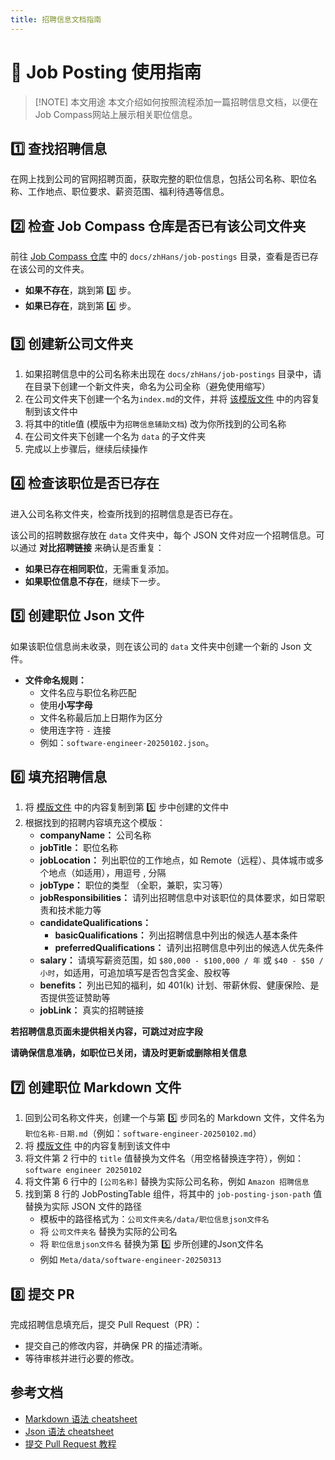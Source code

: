 ```yaml
---
title: 招聘信息文档指南
---
```


# 📖 Job Posting 使用指南

> [!NOTE] 本文用途
> 本文介绍如何按照流程添加一篇招聘信息文档，以便在Job Compass网站上展示相关职位信息。

## 1️⃣ 查找招聘信息

在网上找到公司的官网招聘页面，获取完整的职位信息，包括公司名称、职位名称、工作地点、职位要求、薪资范围、福利待遇等信息。

## 2️⃣ 检查 Job Compass 仓库是否已有该公司文件夹

前往 [Job Compass 仓库](https://github.com/atomeocean/job-compass) 中的 `docs/zhHans/job-postings` 目录，查看是否已存在该公司的文件夹。

- **如果不存在**，跳到第 3️⃣ 步。
- **如果已存在**，跳到第 4️⃣ 步。

## 3️⃣ 创建新公司文件夹

1. 如果招聘信息中的公司名称未出现在 `docs/zhHans/job-postings` 目录中，请在目录下创建一个新文件夹，命名为公司全称（避免使用缩写）
2. 在公司文件夹下创建一个名为`index.md`的文件，并将 [该模版文件](https://github.com/atomeocean/job-compass/blob/main/docs/zhHans/job-postings/job-postings-utils/index.md?plain=1) 中的内容复制到该文件中
3. 将其中的title值 (模版中为`招聘信息辅助文档`) 改为你所找到的公司名称
4. 在公司文件夹下创建一个名为 `data` 的子文件夹
5. 完成以上步骤后，继续后续操作

## 4️⃣ 检查该职位是否已存在

进入公司名称文件夹，检查所找到的招聘信息是否已存在。

该公司的招聘数据存放在 `data` 文件夹中，每个 JSON 文件对应一个招聘信息。可以通过 **对比招聘链接** 来确认是否重复：

- **如果已存在相同职位**，无需重复添加。
- **如果职位信息不存在**，继续下一步。

## 5️⃣ 创建职位 Json 文件

如果该职位信息尚未收录，则在该公司的 `data` 文件夹中创建一个新的 Json 文件。

- **文件命名规则：**
    - 文件名应与职位名称匹配
    - 使用**小写字母**
    - 文件名称最后加上日期作为区分
    - 使用连字符 `-` 连接
    - 例如：`software-engineer-20250102.json`。

## 6️⃣ 填充招聘信息

1. 将 [模版文件](https://github.com/atomeocean/job-compass/blob/main/docs/zhHans/job-postings/job-postings-utils/job-posting-template.json) 中的内容复制到第 5️⃣ 步中创建的文件中
2. 根据找到的招聘内容填充这个模版：
    - **companyName：** 公司名称
    - **jobTitle：** 职位名称
    - **jobLocation：** 列出职位的工作地点，如 Remote（远程）、具体城市或多个地点（如适用），用逗号 , 分隔
    - **jobType：** 职位的类型 （全职，兼职，实习等）
    - **jobResponsibilities：** 请列出招聘信息中对该职位的具体要求，如日常职责和技术能力等
    - **candidateQualifications：**
        - **basicQualifications：** 列出招聘信息中列出的候选人基本条件
        - **preferredQualifications：** 请列出招聘信息中列出的候选人优先条件
    - **salary：** 请填写薪资范围，如 `$80,000 - $100,000 / 年` 或 `$40 - $50 / 小时`，如适用，可追加填写是否包含奖金、股权等
    - **benefits：** 列出已知的福利，如 401(k) 计划、带薪休假、健康保险、是否提供签证赞助等
    - **jobLink：** 真实的招聘链接

**若招聘信息页面未提供相关内容，可跳过对应字段**

**请确保信息准确，如职位已关闭，请及时更新或删除相关信息**

## 7️⃣ 创建职位 Markdown 文件

1. 回到公司名称文件夹，创建一个与第 5️⃣ 步同名的 Markdown 文件，文件名为 `职位名称-日期.md`（例如：`software-engineer-20250102.md`）
2. 将 [模版文件](https://github.com/atomeocean/job-compass/blob/main/docs/zhHans/job-postings/job-postings-utils/job-posting-template.md?plain=1) 中的内容复制到该文件中
3. 将文件第 2 行中的 `title` 值替换为文件名（用空格替换连字符），例如：`software engineer 20250102`
4. 将文件第 6 行中的 `[公司名称]` 替换为实际公司名称，例如 `Amazon 招聘信息`
5. 找到第 8 行的 JobPostingTable 组件，将其中的 `job-posting-json-path` 值替换为实际 JSON 文件的路径
    - 模板中的路径格式为：`公司文件夹名/data/职位信息json文件名`
    - 将 `公司文件夹名` 替换为实际的公司名
    - 将 `职位信息json文件名` 替换为第 5️⃣ 步所创建的Json文件名
    - 例如 `Meta/data/software-engineer-20250313`

## 8️⃣ 提交 PR

完成招聘信息填充后，提交 Pull Request（PR）：

- 提交自己的修改内容，并确保 PR 的描述清晰。
- 等待审核并进行必要的修改。

## 参考文档

- [Markdown 语法 cheatsheet](https://jobcompass.atomeocean.com/guide/markdown-cheatsheet.html)
- [Json 语法 cheatsheet](https://jobcompass.atomeocean.com/guide/json-cheatsheet.html)
- [提交 Pull Request 教程](https://www.youtube.com/watch?v=Jp7aMDVXvwM)